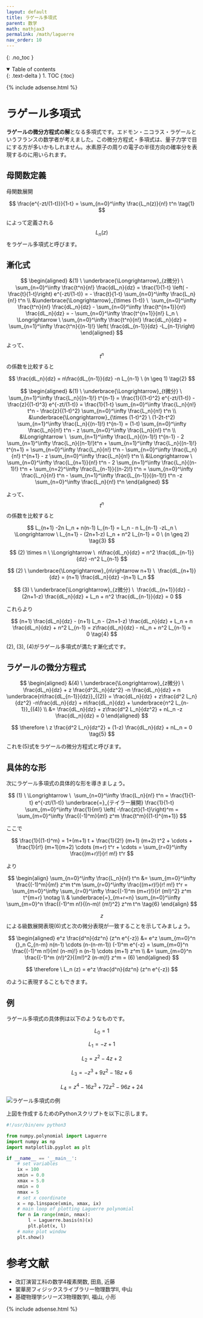 ```yaml
---
layout: default
title: ラゲール多項式
parent: 数学
math: mathjax3
permalink: /math/laguerre
nav_order: 10
---
```


{: .no_toc }

<details open markdown="block">
  <summary>
    Table of contents
  </summary>
  {: .text-delta }
1. TOC
{:toc}
</details>

{% include adsense.html %}

# ラゲール多項式

**ラゲールの微分方程式の解**となる多項式です。エドモン・ニコラス・ラゲールというフランスの数学者が考えました。この微分方程式・多項式は、量子力学で目にする方が多いかもしれません。水素原子の周りの電子の半径方向の確率分を表現するのに用いられます。

## 母関数定義

母関数展開

$$
\frac{e^{-zt/(1-t)}}{1-t} 
= \sum_{n=0}^\infty \frac{L_n(z)}{n!} t^n \tag{1}
$$

によって定義される$$L_n (z)$$をラゲール多項式と呼びます。

## 漸化式

$$
\begin{aligned}
&(1) \ \underbrace{\Longrightarrow}_{z微分} \ 
\sum_{n=0}^\infty \frac{t^n}{n!} \frac{dL_n}{dz} 
= \frac{1}{1-t} \left( - \frac{t}{1-t}\right) e^{-zt/(1-t)} 
= - \frac{t}{1-t} \sum_{n=0}^\infty \frac{L_n}{n!} t^n \\
&\underbrace{\Longrightarrow}_{\times (1-t)} \ 
\sum_{n=0}^\infty \frac{t^n}{n!} \frac{dL_n}{dz} - \sum_{n=0}^\infty \frac{t^{n+1}}{n!} \frac{dL_n}{dz} 
= - \sum_{n=0}^\infty \frac{t^{n+1}}{n!} L_n 
\ \Longrightarrow \ \sum_{n=0}^\infty \frac{t^n}{n!} \frac{dL_n}{dz} 
= \sum_{n=1}^\infty \frac{t^n}{(n-1)!} \left( \frac{dL_{n-1}}{dz} -L_{n-1}\right)
\end{aligned}
$$

よって、$$t^n$$の係数を比較すると

$$
\frac{dL_n}{dz} = n\frac{dL_{n-1}}{dz} -n L_{n-1} \ (n \geq 1) \tag{2}
$$

$$
\begin{aligned}
&(1) \ \underbrace{\Longrightarrow}_{t微分} \ 
\sum_{n=1}^\infty \frac{L_n}{(n-1)!} t^{n-1} 
= \frac{1}{(1-t)^2} e^{-zt/(1-t)} - \frac{z}{(1-t)^3} e^{-zt/(1-t)} 
= \frac{1}{1-t} \sum_{n=0}^\infty \frac{L_n}{n!} t^n - \frac{z}{(1-t)^2} \sum_{n=0}^\infty \frac{L_n}{n!} t^n \\
&\underbrace{\Longrightarrow}_{\times (1-t)^2} \ 
(1-2t-t^2) \sum_{n=1}^\infty \frac{L_n}{(n-1)!} t^{n-1} 
= (1-t) \sum_{n=0}^\infty \frac{L_n}{n!} t^n - z \sum_{n=0}^\infty \frac{L_n}{n!} t^n \\
&\Longrightarrow \ 
\sum_{n=1}^\infty \frac{L_n}{(n-1)!} t^{n-1} - 2 \sum_{n=1}^\infty \frac{L_n}{(n-1)!}t^n + \sum_{n=1}^\infty \frac{L_n}{(n-1)!} t^{n+1} 
= \sum_{n=0}^\infty \frac{L_n}{n!} t^n - \sum_{n=0}^\infty \frac{L_n}{n!} t^{n+1} - z \sum_{n=0}^\infty \frac{L_n}{n!} t^n \\
&\Longrightarrow \ 
\sum_{n=0}^\infty \frac{L_{n+1}}{n!} t^n - 2 \sum_{n=1}^\infty \frac{L_n}{(n-1)!} t^n + \sum_{n=2}^\infty \frac{L_{n-1}}{(n-2)!} t^n 
= \sum_{n=0}^\infty \frac{L_n}{n!} t^n - \sum_{n=1}^\infty \frac{L_{n-1}}{(n-1)!} t^n -z \sum_{n=0}^\infty \frac{L_n}{n!} t^n
\end{aligned}
$$

よって、$$t^n$$の係数を比較すると

$$
L_{n+1} -2n L_n + n(n-1) L_{n-1} = L_n - n L_{n-1} -zL_n 
\ \Longrightarrow \ L_{n+1} - (2n+1-z) L_n + n^2 L_{n-1} = 0 \ (n \geq 2) \tag{3}
$$

$$
(2) \times n \ \Longrightarrow \ 
n\frac{dL_n}{dz} = n^2 \frac{dL_{n-1}}{dz} -n^2 L_{n-1}
$$

$$
(2) \ \underbrace{\Longrightarrow}_{n\rightarrow n+1} \ 
\frac{dL_{n+1}}{dz} = (n+1) \frac{dL_n}{dz} -(n+1) L_n
$$

$$
(3) \ \underbrace{\Longrightarrow}_{z微分} \ 
\frac{dL_{n+1}}{dz} - (2n+1-z) \frac{dL_n}{dz} + L_n + n^2 \frac{dL_{n-1}}{dz} = 0
$$

これらより

$$
(n+1) \frac{dL_n}{dz} - (n+1) L_n - (2n+1-z) \frac{dL_n}{dz} + L_n + n \frac{dL_n}{dz} + n^2 L_{n-1} 
= z\frac{dL_n}{dz} - nL_n + n^2 L_{n-1} = 0 \tag{4}
$$

(2), (3), (4)がラゲール多項式が満たす漸化式です。

## ラゲールの微分方程式

$$
\begin{aligned}
&(4) \ \underbrace{\Longrightarrow}_{z微分} \
\frac{dL_n}{dz} + z \frac{d^2L_n}{dz^2} -n \frac{dL_n}{dz} + n \underbrace{n\frac{dL_{n-1}}{dz}}_{(2)} 
= \frac{dL_n}{dz} + z\frac{d^2 L_n}{dz^2} -n\frac{dL_n}{dz} + n\frac{dL_n}{dz} + \underbrace{n^2 L_{n-1}}_{(4)} \\
&= \frac{dL_n}{dz} + z\frac{d^2 L_n}{dz^2} + nL_n -z \frac{dL_n}{dz} = 0
\end{aligned}
$$

$$
\therefore \ z \frac{d^2 L_n}{dz^2} + (1-z) \frac{dL_n}{dz} + nL_n = 0 \tag{5}
$$

これを(5)式をラゲールの微分方程式と呼びます。

## 具体的な形

次にラゲール多項式の具体的な形を導きましょう。

$$
(1) \ \Longrightarrow \ 
\sum_{n=0}^\infty \frac{L_n}{n!} t^n 
= \frac{1}{1-t} e^{-zt/(1-t)} 
\underbrace{=}_{テイラー展開} \frac{1}{1-t} \sum_{m=0}^\infty \frac{1}{m!} \left( -\frac{zt}{1-t}\right)^m
= \sum_{m=0}^\infty \frac{(-1)^m}{m!} z^m \frac{t^m}{(1-t)^{m+1}}
$$

ここで

$$
\frac{1}{(1-t)^m} 
= 1+(m+1) t + \frac{1}{2!} (m+1) (m+2) t^2 + \cdots + \frac{1}{r!} (m+1)(m+2) \cdots (m+r) t^r + \cdots 
= \sum_{r=0}^\infty \frac{(m+r)!}{r! m!} t^r
$$

より

$$
\begin{align}
\sum_{n=0}^\infty \frac{L_n}{n!} t^n 
&= \sum_{m=0}^\infty \frac{(-1)^m}{m!} z^m t^m \sum_{r=0}^\infty \frac{(m+r)!}{r! m!} t^r 
= \sum_{m=0}^\infty \sum_{r=0}^\infty \frac{(-1)^m (m+r)!}{r! (m!)^2} z^m t^{m+r} \notag \\
& \underbrace{=}_{m+r=n} \sum_{n=0}^\infty \sum_{m=0}^n \frac{(-1)^m n!}{(n-m)! (m!)^2} z^m t^n \tag{6}
\end{align}
$$

$$z$$による級数展開表現(6)式と次の微分表現が一致することを示してみましょう。

$$
\begin{aligned}
e^z \frac{d^n}{dz^n} (z^n e^{-z}) 
&= e^z \sum_{m=0}^n {}_n C_{n-m} n(n-1) \cdots (n-(n-m-1)) (-1)^m e^{-z} 
= \sum_{m=0}^n \frac{(-1)^m n!}{m! (n-m)!} n (n-1) \cdots (m+1) z^m \\
&= \sum_{m=0}^n \frac{(-1)^m (n!)^2}{(m!)^2 (n-m)!} z^m 
= (6) 
\end{aligned}
$$

$$
\therefore \ L_n (z) 
= e^z \frac{d^n}{dz^n} (z^n e^{-z})
$$

のように表現することもできます。

## 例

ラゲール多項式の具体例は以下のようなものです。

$$
L_0 = 1
$$

$$
L_1 = -z+1
$$

$$
L_2 = z^2 - 4z + 2
$$

$$
L_3 = -z^3 + 9z^2 -18z + 6
$$

$$
L_4 = z^4 - 16z^3 + 72 z^2 -96z+24
$$

![ラゲール多項式の例](/assets/images/math/laguerre.png)

上図を作成するためのPythonスクリプトを以下に示します。

```python
#!/usr/bin/env python3 

from numpy.polynomial import Laguerre
import numpy as np
import matplotlib.pyplot as plt

if __name__ == '__main__':
    # set variables
    ix = 100
    xmin = 0.0
    xmax = 5.0
    nmin = 0
    nmax = 5
    # set x coordinate
    x = np.linspace(xmin, xmax, ix)
    # main loop of plotting Laguerre polynomial
    for n in range(nmin, nmax):
        l = Laguerre.basis(n)(x)
        plt.plot(x, l)
    # make plot window
    plt.show()
```

# 参考文献

* 改訂演習工科の数学4複素関数, 田島, 近藤
* 裳華房フィジックスライブラリー物理数学II, 中山
* 基礎物理学シリーズ3物理数学I, 福山, 小形

{% include adsense.html %}
